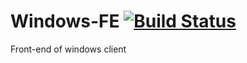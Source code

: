 Windows-FE [![Build Status](https://magnum.travis-ci.com/wandoulabs/Windows-FE.png?token=4uxED7nS6p4bvDtPvZ1a&branch=Video)](https://magnum.travis-ci.com/wandoulabs/Windows-FE)
==========

Front-end of windows client
